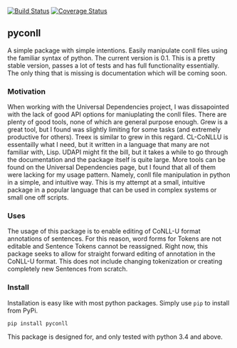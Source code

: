 [![Build Status](https://travis-ci.org/matgrioni/pyconll.svg?branch=master)](https://travis-ci.org/matgrioni/pyconll)
[![Coverage Status](https://coveralls.io/repos/github/matgrioni/pyconll/badge.svg?branch=master)](https://coveralls.io/github/matgrioni/pyconll?branch=master)

## pyconll

A simple package with simple intentions. Easily manipulate conll files using the familiar syntax of python. The current version is 0.1. This is a pretty stable version, passes a lot of tests and has full functionality essentially. The only thing that is missing is documentation which will be coming soon.


### Motivation

When working with the Universal Dependencies project, I was dissapointed with the lack of good API options for maniuplating the conll files. There are plenty of good tools, none of which are general purpose enough. Grew is a great tool, but I found was slightly limiting for some tasks (and extremely productive for others). Treex is similar to grew in this regard. CL-CoNLLU is essentailly what I need, but it written in a language that many are not familiar with, Lisp. UDAPI might fit the bill, but it takes a while to go through the documentation and the package itself is quite large. More tools can be found on the Universal Dependencies page, but I found that all of them were lacking for my usage pattern. Namely, conll file manipulation in python in a simple, and intuitive way. This is my attempt at a small, intuitive package in a popular language that can be used in complex systems or small one off scripts.


### Uses

The usage of this package is to enable editing of CoNLL-U format annotations of sentences. For this reason, word forms for Tokens are not editable and Sentence Tokens cannot be reassigned. Right now, this package seeks to allow for straight forward editing of annotation in the CoNLL-U format. This does not include changing tokenization or creating completely new Sentences from scratch.


### Install

Installation is easy like with most python packages. Simply use `pip` to install from PyPi.

```
pip install pyconll
```

This package is designed for, and only tested with python 3.4 and above.

